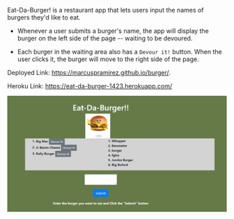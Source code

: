 Eat-Da-Burger! is a restaurant app that lets users input the names of burgers they'd like to eat.

* Whenever a user submits a burger's name, the app will display the burger on the left side of the page -- waiting to be devoured.

* Each burger in the waiting area also has a `Devour it!` button. When the user clicks it, the burger will move to the right side of the page.

Deployed Link: https://marcuspramirez.github.io/burger/.

Heroku Link: https://eat-da-burger-1423.herokuapp.com/

![](public/images/burgerappsn.PNG)
